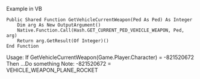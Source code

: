 Example in VB

    Public Shared Function GetVehicleCurrentWeapon(Ped As Ped) As Integer
        Dim arg As New OutputArgument()
        Native.Function.Call(Hash.GET_CURRENT_PED_VEHICLE_WEAPON, Ped, arg)
        Return arg.GetResult(Of Integer)()
    End Function

Usage:
If GetVehicleCurrentWeapon(Game.Player.Character) = -821520672 Then ...Do something
Note: -821520672 = VEHICLE_WEAPON_PLANE_ROCKET